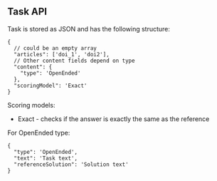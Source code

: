 ## Task API
Task is stored as JSON and has the following structure:

```json5
{
  // could be an empty array
  "articles": ['doi_1', 'doi2'],
  // Other content fields depend on type
  "content": {
    "type": 'OpenEnded'
  },
  "scoringModel": 'Exact'
}
```

Scoring models:
- Exact - checks if the answer is exactly the same as the reference

For OpenEnded type:

```json5
{
  "type": 'OpenEnded',
  "text": 'Task text',
  "referenceSolution": 'Solution text'
}
```